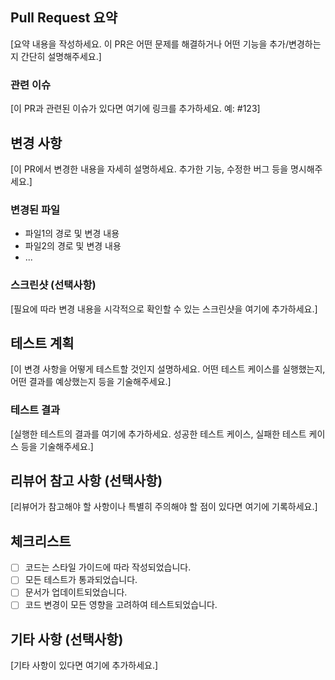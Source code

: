 ## Pull Request 요약

[요약 내용을 작성하세요. 이 PR은 어떤 문제를 해결하거나 어떤 기능을 추가/변경하는지 간단히 설명해주세요.]

### 관련 이슈

[이 PR과 관련된 이슈가 있다면 여기에 링크를 추가하세요. 예: #123]

## 변경 사항

[이 PR에서 변경한 내용을 자세히 설명하세요. 추가한 기능, 수정한 버그 등을 명시해주세요.]

### 변경된 파일

- 파일1의 경로 및 변경 내용
- 파일2의 경로 및 변경 내용
- ...

### 스크린샷 (선택사항)

[필요에 따라 변경 내용을 시각적으로 확인할 수 있는 스크린샷을 여기에 추가하세요.]

## 테스트 계획

[이 변경 사항을 어떻게 테스트할 것인지 설명하세요. 어떤 테스트 케이스를 실행했는지, 어떤 결과를 예상했는지 등을 기술해주세요.]

### 테스트 결과

[실행한 테스트의 결과를 여기에 추가하세요. 성공한 테스트 케이스, 실패한 테스트 케이스 등을 기술해주세요.]

## 리뷰어 참고 사항 (선택사항)

[리뷰어가 참고해야 할 사항이나 특별히 주의해야 할 점이 있다면 여기에 기록하세요.]

## 체크리스트

- [ ] 코드는 스타일 가이드에 따라 작성되었습니다.
- [ ] 모든 테스트가 통과되었습니다.
- [ ] 문서가 업데이트되었습니다.
- [ ] 코드 변경이 모든 영향을 고려하여 테스트되었습니다.

## 기타 사항 (선택사항)

[기타 사항이 있다면 여기에 추가하세요.]